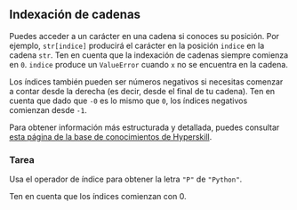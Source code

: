 ## Indexación de cadenas

Puedes acceder a un carácter en una cadena si conoces su posición. Por ejemplo,
`str[indice]` producirá el carácter en la posición `indice` en la cadena `str`.
Ten en cuenta que la indexación de cadenas siempre comienza en `0`. `indice` produce un `ValueError` 
cuando `x` no se encuentra en la cadena.

Los índices también pueden ser números negativos si necesitas comenzar a contar desde la derecha 
(es decir, desde el final de tu cadena).
Ten en cuenta que dado que `-0` es lo mismo que `0`, los índices negativos comienzan desde `-1`.

Para obtener información más estructurada y detallada, puedes consultar [esta página de la base de conocimientos de Hyperskill](https://hyperskill.org/learn/step/6189?utm_source=jba&utm_medium=jba_courses_links).

### Tarea
Usa el operador de índice para obtener la letra `"P"` de `"Python"`.

<div class="hint">Ten en cuenta que los índices comienzan con 0.</div>
